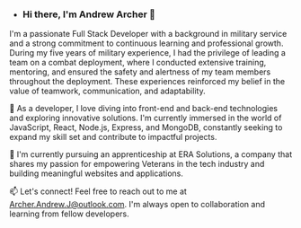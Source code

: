 - ### Hi there, I'm Andrew Archer 👋

I'm a passionate Full Stack Developer with a background in military service and a strong commitment to continuous learning and professional growth.
During my five years of military experience, I had the privilege of leading a team on a combat deployment, where I conducted extensive training, mentoring,
and ensured the safety and alertness of my team members throughout the deployment.
These experiences reinforced my belief in the value of teamwork, communication, and adaptability.

🚀 As a developer, I love diving into front-end and back-end technologies and exploring innovative solutions. I'm currently immersed in the world of
JavaScript, React, Node.js, Express, and MongoDB, constantly seeking to expand my skill set and contribute to impactful projects.

💼 I'm currently pursuing an apprenticeship at ERA Solutions, a company that shares my passion for empowering
Veterans in the tech industry and building meaningful websites and applications.

📫 Let's connect! Feel free to reach out to me at Archer.Andrew.J@outlook.com.
I'm always open to collaboration and learning from fellow developers.
